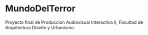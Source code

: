 # MundoDelTerror

Proyecto final de Producción Audiovisual Interactiva II, Facultad de Arquitectura Diseño y Urbanismo.
